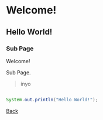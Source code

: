 # Welcome!
## Hello World!
### Sub Page

Welcome!

Sub Page.

> inyo

```java

System.out.println("Hello World!");

```

[Back](../)





